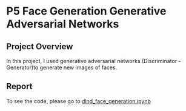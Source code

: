 # P5 Face Generation Generative Adversarial Networks

## Project Overview
In this project, I used generative adversarial networks (Discriminator - Generator)to generate new images of faces.

## Report
To see the code, please go to [dlnd_face_generation.ipynb](https://github.com/Ruofei29/Udactiy-Deep-Learning-Nanodegree/blob/master/P5%20Face%20Generation/dlnd_face_generation.ipynb)
